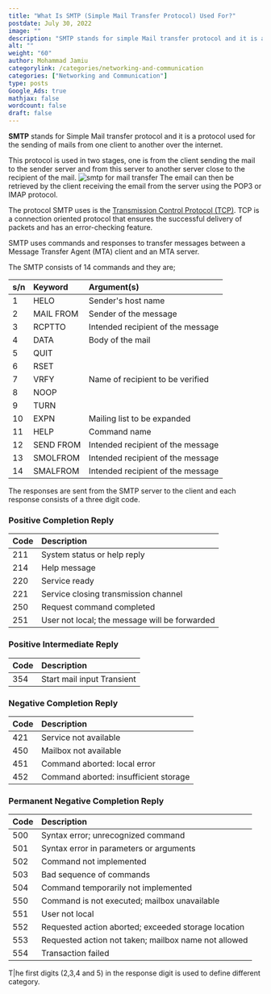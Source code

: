```yaml
---
title: "What Is SMTP (Simple Mail Transfer Protocol) Used For?"
postdate: July 30, 2022
image: ""
description: "SMTP stands for simple Mail transfer protocol and it is a protocol used for the sending of mails from one client to another over the internet"
alt: ""
weight: "60"
author: Mohammad Jamiu
categorylink: /categories/networking-and-communication
categories: ["Networking and Communication"]
type: posts
Google_Ads: true
mathjax: false
wordcount: false
draft: false
---
```


**SMTP** stands for Simple Mail transfer protocol and it is a protocol used for the sending of mails from one client to another over the internet.

This protocol is used in two stages, one is from the client sending the mail to the sender server and from this server to another server close to the recipient of the mail.
<img src="/images/smtpserver.webp" alt="smtp for mail transfer" loading="lazy">
The email can then be retrieved by the client receiving the email from the server using the POP3 or IMAP protocol.

The protocol SMTP uses is the <a class="links-to-article" href="/networking/what-is-tcp-ip-and-how-it-is-different-from-osi-model/">Transmission Control Protocol (TCP)</a>. TCP is a connection oriented protocol that ensures the successful delivery of packets and has an error-checking feature.

SMTP uses commands and responses to transfer messages between a Message Transfer Agent (MTA) client and an MTA server.

The SMTP consists of 14 commands and they are;

| s/n | Keyword   | Argument(s)                       |
| :-- | :-------- | :-------------------------------- |
| 1   | HELO      | Sender's host name                |
| 2   | MAIL FROM | Sender of the message             |
| 3   | RCPTTO    | Intended recipient of the message |
| 4   | DATA      | Body of the mail                  |
| 5   | QUIT      |                                   |
| 6   | RSET      |                                   |
| 7   | VRFY      | Name of recipient to be verified  |
| 8   | NOOP      |                                   |
| 9   | TURN      |                                   |
| 10  | EXPN      | Mailing list to be expanded       |
| 11  | HELP      | Command name                      |
| 12  | SEND FROM | Intended recipient of the message |
| 13  | SMOLFROM  | Intended recipient of the message |
| 14  | SMALFROM  | Intended recipient of the message |

The responses are sent from the SMTP server to the client and each response consists of a three digit code.

### Positive Completion Reply

| Code | Description                                   |
| :--- | :-------------------------------------------- |
| 211  | System status or help reply                   |
| 214  | Help message                                  |
| 220  | Service ready                                 |
| 221  | Service closing transmission channel          |
| 250  | Request command completed                     |
| 251  | User not local; the message will be forwarded |

### Positive Intermediate Reply

| Code | Description                |
| :--- | :------------------------- |
| 354  | Start mail input Transient |

### Negative Completion Reply

| Code | Description                           |
| :--- | :------------------------------------ |
| 421  | Service not available                 |
| 450  | Mailbox not available                 |
| 451  | Command aborted: local error          |
| 452  | Command aborted: insufficient storage |

### Permanent Negative Completion Reply

| Code | Description                                          |
| :--- | :--------------------------------------------------- |
| 500  | Syntax error; unrecognized command                   |
| 501  | Syntax error in parameters or arguments              |
| 502  | Command not implemented                              |
| 503  | Bad sequence of commands                             |
| 504  | Command temporarily not implemented                  |
| 550  | Command is not executed; mailbox unavailable         |
| 551  | User not local                                       |
| 552  | Requested action aborted; exceeded storage location  |
| 553  | Requested action not taken; mailbox name not allowed |
| 554  | Transaction failed                                   |

T|he first digits (2,3,4 and 5) in the response digit is used to define different category.
